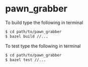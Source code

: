 # pawn_grabber

To build type the following in terminal
```bash
$ cd path/to/pawn_grabber
$ bazel build //...
```

To test type the following in terminal
```bash
$ cd path/to/pawn_grabber
$ bazel test //...
```
